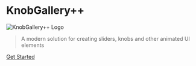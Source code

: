 # KnobGallery++

<!-- image embed, use 0.25x scaling -->
![KnobGallery++ Logo](assets/KnobGalleryPlugPlus_Logo@0.25x.png "KnobGallery++")

> A modern solution for creating sliders, knobs and other animated UI elements

[Get Started](/README.md)
